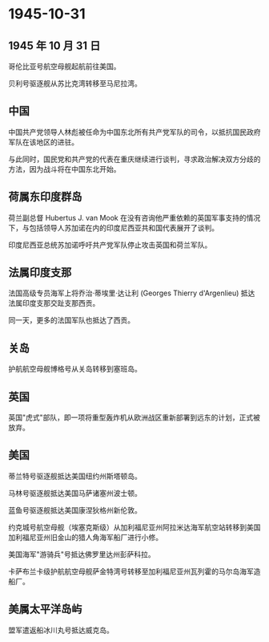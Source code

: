 # 1945-10-31

## 1945 年 10 月 31 日

哥伦比亚号航空母舰起航前往美国。

贝利号驱逐舰从苏比克湾转移至马尼拉湾。

## 中国

中国共产党领导人林彪被任命为中国东北所有共产党军队的司令，以抵抗国民政府军队在该地区的进驻。

与此同时，国民党和共产党的代表在重庆继续进行谈判，寻求政治解决双方分歧的方法，因为战斗将在中国东北开始。

## 荷属东印度群岛

荷兰副总督 Hubertus J. van Mook
在没有咨询他严重依赖的英国军事支持的情况下，与包括领导人苏加诺在内的印度尼西亚共和国代表展开了谈判。

印度尼西亚总统苏加诺呼吁共产党军队停止攻击英国和荷兰军队。

## 法属印度支那

法国高级专员海军上将乔治·蒂埃里·达让利 (Georges Thierry d'Argenlieu)
抵达法属印度支那交趾支那西贡。

同一天，更多的法国军队也抵达了西贡。

## 关岛

护航航空母舰博格号从关岛转移到塞班岛。

## 英国

英国"虎式"部队，即一项将重型轰炸机从欧洲战区重新部署到远东的计划，正式被放弃。

## 美国

蒂兰特号驱逐舰抵达美国纽约州斯塔顿岛。

马林号驱逐舰抵达美国马萨诸塞州波士顿。

蓝鱼号驱逐舰抵达美国康涅狄格州新伦敦。

约克城号航空母舰（埃塞克斯级）从加利福尼亚州阿拉米达海军航空站转移到美国加利福尼亚州旧金山的猎人角海军船厂进行小修。

美国海军"游骑兵"号抵达佛罗里达州彭萨科拉。

卡萨布兰卡级护航航空母舰萨金特湾号转移至加利福尼亚州瓦列霍的马尔岛海军造船厂。

## 美属太平洋岛屿

盟军遣返船冰川丸号抵达威克岛。




